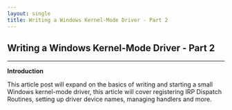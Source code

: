 ```yaml
---
layout: single
title: Writing a Windows Kernel-Mode Driver - Part 2
---
```


## Writing a Windows Kernel-Mode Driver - Part 2

----

**Introduction**

This article post will expand on the basics of writing and starting a small Windows kernel-mode driver, this article will cover registering IRP Dispatch Routines, setting up driver device names, managing handlers and more. 
